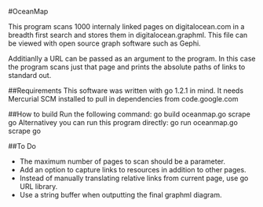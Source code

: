 #OceanMap

This program scans 1000 internaly linked pages on digitalocean.com in a breadth first search and stores them in digitalocean.graphml. This file can be viewed with open source graph software such as Gephi.

Additianlly a URL can be passed as an argument to the program. In this case the program scans just that page and prints the absolute paths of links to standard out.

##Requirements
This software was written with go 1.2.1 in mind. It needs Mercurial SCM installed to pull in dependencies from code.google.com

##How to build
Run the following command:
    go build oceanmap.go scrape go
Alternativey you can run this program directly:
    go run oceanmap.go scrape go

##To Do
* The maximum number of pages to scan should be a parameter.
* Add an option to capture links to resources in addition to other pages.
* Instead of manually translating relative links from current page, use go URL library.
* Use a string buffer when outputting the final graphml diagram.
